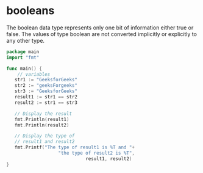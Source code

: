 # booleans

The boolean data type represents only one bit of information either true or false.
The values of type boolean are not converted implicitly or explicitly to any other type.

```go
package main
import "fmt"

func main() {
    // variables
   str1 := "GeeksforGeeks"
   str2 := "geeksForgeeks"
   str3 := "GeeksforGeeks"
   result1 := str1 == str2
   result2 := str1 == str3

   // Display the result
   fmt.Println(result1)
   fmt.Println(result2)

   // Display the type of
   // result1 and result2
   fmt.Printf("The type of result1 is %T and "+
                   "the type of result2 is %T",
                             result1, result2)
}
```
